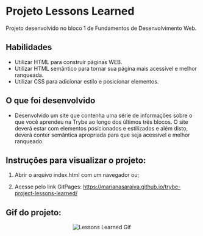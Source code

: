 # Projeto Lessons Learned
Projeto desenvolvido no bloco 1 de Fundamentos de Desenvolvimento Web.

## Habilidades

- Utilizar HTML para construir páginas WEB.
- Utilizar HTML semântico para tornar sua página mais acessível e melhor ranqueada.
- Utilizar CSS para adicionar estilo e posicionar elementos.


## O que foi desenvolvido

- Desenvolvido um site que contenha uma série de informações sobre o que você aprendeu na Trybe ao longo dos últimos três blocos. O site deverá estar com elementos posicionados e estilizados e além disto, deverá conter semântica apropriada para que seja acessível e melhor ranqueado.

## Instruções para visualizar o projeto:

1. Abrir o arquivo index.html com um navegador ou;

2. Acesse pelo link GitPages: https://marianasaraiva.github.io/trybe-project-lessons-learned/

## Gif do projeto:
<p align="center">
  <img  src="" alt="Lessons Learned Gif"/>
</p>
